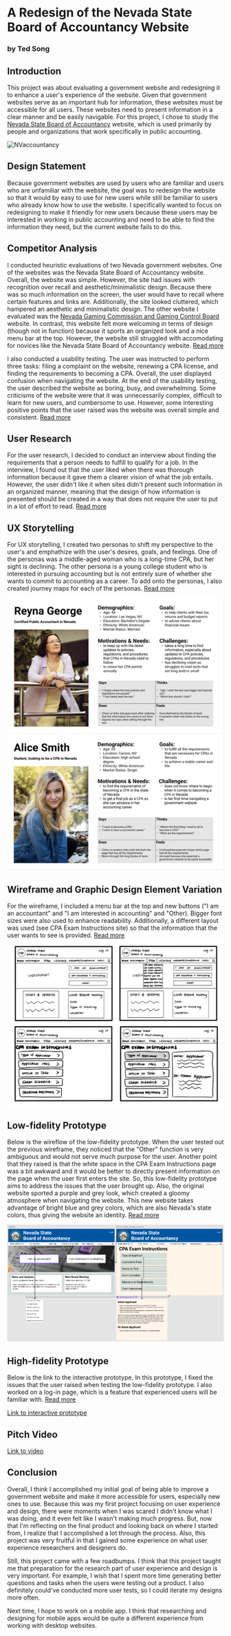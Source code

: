 # A Redesign of the Nevada State Board of Accountancy Website
### by Ted Song

## Introduction
This project was about evaluating a government website and redesigning it to enhance a user's experience of the website.
Given that government websites serve as an important hub for information, these websites must be accessible for all users.
These websites need to present information in a clear manner and be easily navigable.
For this project, I chose to study the [Nevada State Board of Accountancy](https://nvaccountancy.com/) website, which is used primarily by people and organizations that work specifically in public accounting.

![NVaccountancy](nvwebsite.png)

## Design Statement
Because government websites are used by users who are familiar and users who are unfamiliar with the website, the goal was to redesign the website so that it would by easy to use for new users while still be familiar to users who already know how to use the website. I specifically wanted to focus on redesigning to make it friendly for new users because these users may be interested in working in public accounting and need to be able to find the information they need, but the current website fails to do this.

## Competitor Analysis
I conducted heuristic evaluations of two Nevada government websites. One of the websites was the Nevada State Board of Accountancy website. Overall, the website was simple. However, the site had issues with recognition over recall and aesthetic/minimalistic design. Because there was so much information on the screen, the user would have to recall where certain features and links are. Additionally, the site looked cluttered, which hampered an aesthetic and minimalistic design. The other website I evaluated was the [Nevada Gaming Commission and Gaming Control Board](https://gaming.nv.gov/index.aspx?page=1) website. In contrast, this website felt more welcoming in terms of design (though not in function) because it sports an organized look and a nice menu bar at the top. However, the website still struggled with accomodating for novices like the Nevada State Board of Accountancy website. [Read more](https://github.com/tedsong2001/DH110-2021F/blob/main/Assignments/Assignment%201/Assignment1.md)

I also conducted a usability testing. The user was instructed to perform three tasks: filing a complaint on the website, renewing a CPA license, and finding the requirements to becoming a CPA. Overall, the user displayed confusion when navigating the website. At the end of the usability testing, the user described the website as boring, busy, and overwhelming. Some criticisms of the website were that it was unnecessarily complex, difficult to learn for new users, and cumbersome to use. However, some interesting positive points that the user raised was the website was overall simple and consistent. [Read more](https://github.com/tedsong2001/DH110-2021F/blob/main/Assignments/Assignment%202/Assignment2.md)

## User Research
For the user research, I decided to conduct an interview about finding the requirements that a person needs to fulfill to qualify for a job. In the interview, I found out that the user liked when there was thorough information because it gave them a clearer vision of what the job entails. However, the user didn't like it when sites didn't present such information in an organized manner, meaning that the design of how information is presented should be created in a way that does not require the user to put in a lot of effort to read. [Read more](https://github.com/tedsong2001/DH110-2021F/blob/main/Assignments/Assignment%203/Assignment3.md)

## UX Storytelling
For UX storytelling, I created two personas to shift my perspective to the user's and emphathize with the user's desires, goals, and feelings. One of the personas was a middle-aged woman who is a long-time CPA, but her sight is declining. The other persona is a young college student who is interested in pursuing accounting but is not entirely sure of whether she wants to commit to accounting as a career. To add onto the personas, I also created journey maps for each of the personas. [Read more](https://github.com/tedsong2001/DH110-2021F/blob/main/Assignments/Assignment%204/Assignment4.md)

![persona1](persona1.png)
![persona2](persona2.png)

## Wireframe and Graphic Design Element Variation
For the wireframe, I included a menu bar at the top and new buttons ("I am an accountant" and "I am interested in accounting" and "Other). Bigger font sizes were also used to enhance readability. Additionally, a different layout was used (see CPA Exam Instructions site) so that the information that the user wants to see is provided. [Read more](https://github.com/tedsong2001/DH110-2021F/blob/main/Assignments/Assignment%205/Assignment5.md)
![wireframe](wireframe.jpeg)

## Low-fidelity Prototype
Below is the wireflow of the low-fidelity prototype. When the user tested out the previous wireframe, they noticed that the "Other" function is very ambiguous and would not serve much purpose for the user. Another point that they raised is that the white space in the CPA Exam Instructions page was a bit awkward and it would be better to directly present information on the page when the user first enters the site. So, this low-fidelity prototype aims to address the issues that the user brought up. Also, the original website sported a purple and grey look, which created a gloomy atmosphere when navigating the website. This new website takes advantage of bright blue and grey colors, which are also Nevada's state colors, thus giving the website an identity. [Read more](https://github.com/tedsong2001/DH110-2021F/blob/main/Assignments/Assignment%206/Assignment6.md)

![wireflow](wireflow.png)

## High-fidelity Prototype
Below is the link to the interactive prototype. In this prototype, I fixed the issues that the user raised when testing the low-fidelity prototype. I also worked on a log-in page, which is a feature that experienced users will be familiar with. [Read more](https://github.com/tedsong2001/DH110-2021F/blob/main/Assignments/Assignment%207/Assignment07.md)

[Link to interactive prototype](https://www.figma.com/proto/nt8GbxuQnvFVY3Mw0T5Me4/High-Fidelity-Prototype-(Copy)?node-id=133%3A181&starting-point-node-id=133%3A181)

## Pitch Video
[Link to video](https://drive.google.com/file/d/15dsrOZCSAhCamFJ6c3pBBdviVL3OUP8J/view?usp=sharing)

## Conclusion
Overall, I think I accomplished my initial goal of being able to improve a government website and make it more accessible for users, especially new ones to use. Because this was my first project focusing on user experience and design, there were moments when I was scared I didn't know what I was doing, and it even felt like I wasn't making much progress. But, now that I'm reflecting on the final product and looking back on where I started from, I realize that I accomplished a lot through the process. Also, this project was very fruitful in that I gained some experience on what user experience researchers and designers do.

Still, this project came with a few roadbumps. I think that this project taught me that preparation for the research part of user experience and design is very important. For example, I wish that I spent more time generating better questions and tasks when the users were testing out a product. I also definitely could've conducted more user tests, so I could iterate my designs more often.

Next time, I hope to work on a mobile app. I think that researching and designing for mobile apps would be quite a different experience from working with desktop websites.
